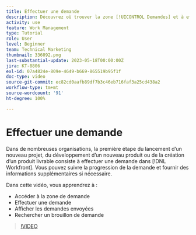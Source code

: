 ```yaml
---
title: Effectuer une demande
description: Découvrez où trouver la zone [!UICONTROL Demandes] et à effectuer une demande dans  [!DNL  Workfront]. Découvrez ensuite comment afficher les demandes envoyées et les brouillons.
activity: use
feature: Work Management
type: Tutorial
role: User
level: Beginner
team: Technical Marketing
thumbnail: 336092.png
last-substantial-update: 2023-05-18T00:00:00Z
jira: KT-8806
exl-id: 07a4824e-809e-4649-b669-865519b95f1f
doc-type: video
source-git-commit: ec82cd0aafb89df7b3c46eb716faf3a25cd438a2
workflow-type: tm+mt
source-wordcount: '91'
ht-degree: 100%

---
```


# Effectuer une demande

Dans de nombreuses organisations, la première étape du lancement d’un nouveau projet, du développement d’un nouveau produit ou de la création d’un produit livrable consiste à effectuer une demande dans [!DNL Workfront]. Vous pouvez suivre la progression de la demande et fournir des informations supplémentaires si nécessaire.

Dans cette vidéo, vous apprendrez à :

* Accéder à la zone de demande
* Effectuer une demande
* Afficher les demandes envoyées
* Rechercher un brouillon de demande

>[!VIDEO](https://video.tv.adobe.com/v/336092/?quality=12&learn=on)
